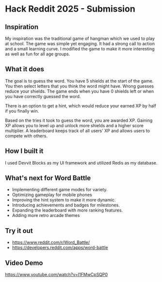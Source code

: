 # Hack Reddit 2025 - Submission 

## Inspiration
My inspiration was the traditional game of hangman which we used to play at school. The game was simple yet engaging. It had a strong call to action and a small learning curve. I modified the game to make it more interesting as well as fun for all age groups.

## What it does
The goal is to guess the word. You have 5 shields at the start of the game. You then select letters that you think the word might have. Wrong guesses reduce your shields. The game ends when you have 0 shields left or when you have correctly guessed the word.

There is an option to get a hint, which would reduce your earned XP by half if you finally win.

Based on the tries it took to guess the word, you are awarded XP. Gaining XP allows you to level up and unlock more shields and a higher score multiplier. A leaderboard keeps track of all users' XP and allows users to compete with others.

## How I built it
I used Devvit Blocks as my UI framework and utilized Redis as my database.

## What's next for Word Battle
- Implementing different game modes for variety.
- Optimizing gameplay for mobile phones
- Improving the hint system to make it more dynamic.
- Introducing achievements and badges for milestones.
- Expanding the leaderboard with more ranking features.
- Adding more retro arcade themes

## Try it out 
- https://www.reddit.com/r/Word_Battle/
- https://developers.reddit.com/apps/word-battle

## Video Demo
https://www.youtube.com/watch?v=I1FMwCpSQP0
